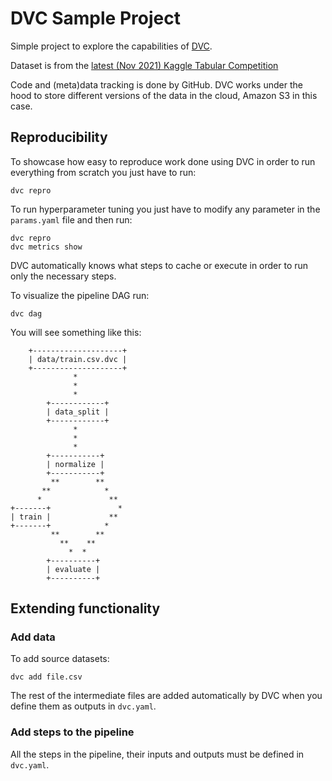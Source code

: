 # DVC Sample Project
Simple project to explore the capabilities of [DVC](https://dvc.org/).

Dataset is from the [latest (Nov 2021) Kaggle Tabular Competition](https://www.kaggle.com/c/tabular-playground-series-nov-2021)

Code and (meta)data tracking is done by GitHub. DVC works under the hood to store different versions of the data in the cloud, Amazon S3 in this case. 

## Reproducibility

To showcase how easy to reproduce work done using DVC in order to run everything from scratch you just have to run:

```
dvc repro
```

To run hyperparameter tuning you just have to modify any parameter in the `params.yaml` file and then run:

```
dvc repro
dvc metrics show
```

DVC automatically knows what steps to cache or execute in order to run only the necessary steps.

To visualize the pipeline DAG run:

```
dvc dag
```

You will see something like this:

```
    +--------------------+ 
    | data/train.csv.dvc | 
    +--------------------+ 
              *            
              *            
              *            
        +------------+     
        | data_split |     
        +------------+     
              *            
              *            
              *            
        +-----------+      
        | normalize |      
        +-----------+      
         **        **      
       **            *     
      *               **   
+-------+               *  
| train |             **   
+-------+            *     
         **        **      
           **    **        
             *  *          
        +----------+       
        | evaluate |       
        +----------+       
```

## Extending functionality

### Add data

To add source datasets:

```
dvc add file.csv
```

The rest of the intermediate files are added automatically by DVC when you define them as outputs in `dvc.yaml`.

### Add steps to the pipeline

All the steps in the pipeline, their inputs and outputs must be defined in `dvc.yaml`.